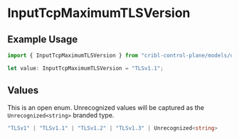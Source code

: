 # InputTcpMaximumTLSVersion

## Example Usage

```typescript
import { InputTcpMaximumTLSVersion } from "cribl-control-plane/models/operations";

let value: InputTcpMaximumTLSVersion = "TLSv1.1";
```

## Values

This is an open enum. Unrecognized values will be captured as the `Unrecognized<string>` branded type.

```typescript
"TLSv1" | "TLSv1.1" | "TLSv1.2" | "TLSv1.3" | Unrecognized<string>
```